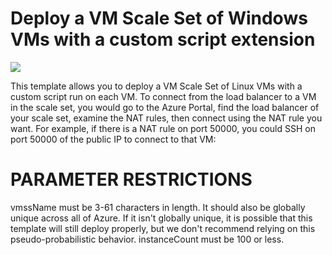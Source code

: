 # Deploy a VM Scale Set of Windows VMs with a custom script extension

<a href="https://portal.azure.com/#create/Microsoft.Template/uri/https%3A%2F%2Fraw.githubusercontent.com%2Fjjindrich%2Fazure-templates%2Fmaster%2Fvmss-custom-script-linux%2Fazuredeploy.json" target="_blank">
    <img src="http://azuredeploy.net/deploybutton.png"/>
</a>

This template allows you to deploy a VM Scale Set of Linux VMs with a custom script run on each VM. To connect from the load balancer to a VM in the scale set, you would go to the Azure Portal, find the load balancer of your scale set, examine the NAT rules, then connect using the NAT rule you want. For example, if there is a NAT rule on port 50000, you could SSH on port 50000 of the public IP to connect to that VM:

PARAMETER RESTRICTIONS
======================

vmssName must be 3-61 characters in length. It should also be globally unique across all of Azure. If it isn't globally unique, it is possible that this template will still deploy properly, but we don't recommend relying on this pseudo-probabilistic behavior.
instanceCount must be 100 or less.